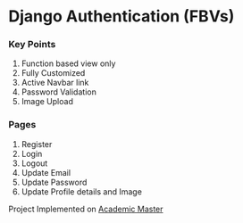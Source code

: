 # Django Authentication (FBVs)

### Key Points
1. Function based view only
2. Fully Customized
3. Active Navbar link
4. Password Validation
5. Image Upload

### Pages
1. Register
2. Login
3. Logout
4. Update Email
5. Update Password
6. Update Profile details and Image




Project Implemented on [Academic Master](https://academic-master.com/)
